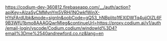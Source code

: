 https://codium-dev-360812.firebaseapp.com/__/auth/action?apiKey=AIzaSyCMMynYm5VRHj1NOwkfWinX-HYsFArdUbk&mode=signIn&oobCode=gQ53_hNBpIitq1fEXlDWTq4ujjOIZL6F9B3WfU1bmo8AAAGQwrMIeg&continueUrl=https://proxy.codium.ai/v1/auth/email-login/vscode/Codium.codium/windowId%3D4?email%3Dme%2540andrewford.co.nz&lang=en